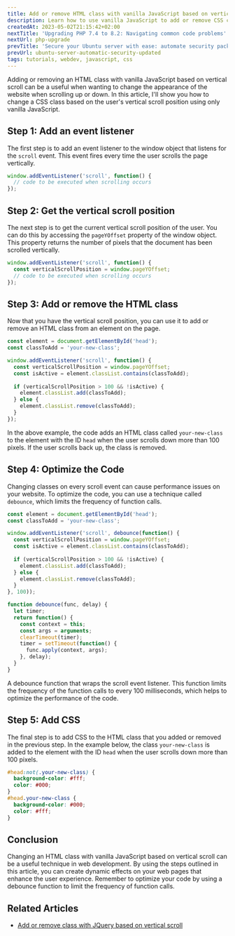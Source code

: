 ```yaml
---
title: Add or remove HTML class with vanilla JavaScript based on vertical scroll
description: Learn how to use vanilla JavaScript to add or remove CSS classes on HTML elements to change the appearance of the website when scrolling down.
createdAt: 2023-05-02T21:15:42+02:00
nextTitle: 'Upgrading PHP 7.4 to 8.2: Navigating common code problems'
nextUrl: php-upgrade
prevTitle: 'Secure your Ubuntu server with ease: automate security package updates'
prevUrl: ubuntu-server-automatic-security-updated
tags: tutorials, webdev, javascript, css
---
```


Adding or removing an HTML class with vanilla JavaScript based on vertical scroll can be a useful when wanting to change the appearance of the website when scrolling up or down. In this article, I'll show you how to change a CSS class based on the user's vertical scroll position using only vanilla JavaScript.

## Step 1: Add an event listener

The first step is to add an event listener to the window object that listens for the `scroll` event. This event fires every time the user scrolls the page vertically.

```javascript
window.addEventListener('scroll', function() {
  // code to be executed when scrolling occurs
});
```

## Step 2: Get the vertical scroll position

The next step is to get the current vertical scroll position of the user. You can do this by accessing the `pageYOffset` property of the window object. This property returns the number of pixels that the document has been scrolled vertically.

```javascript
window.addEventListener('scroll', function() {
  const verticalScrollPosition = window.pageYOffset;
  // code to be executed when scrolling occurs
});
```

## Step 3: Add or remove the HTML class

Now that you have the vertical scroll position, you can use it to add or remove an HTML class from an element on the page.

```javascript
const element = document.getElementById('head');
const classToAdd = 'your-new-class';

window.addEventListener('scroll', function() {
  const verticalScrollPosition = window.pageYOffset;
  const isActive = element.classList.contains(classToAdd);
  
  if (verticalScrollPosition > 100 && !isActive) {
    element.classList.add(classToAdd);
  } else {
    element.classList.remove(classToAdd);
  }
});
```

In the above example, the code adds an HTML class called `your-new-class` to the element with the ID `head` when the user scrolls down more than 100 pixels. If the user scrolls back up, the class is removed.

## Step 4: Optimize the Code

Changing classes on every scroll event can cause performance issues on your website. To optimize the code, you can use a technique called `debounce`, which limits the frequency of function calls.

```javascript
const element = document.getElementById('head');
const classToAdd = 'your-new-class';

window.addEventListener('scroll', debounce(function() {
  const verticalScrollPosition = window.pageYOffset;
  const isActive = element.classList.contains(classToAdd);
  
  if (verticalScrollPosition > 100 && !isActive) {
    element.classList.add(classToAdd);
  } else {
    element.classList.remove(classToAdd);
  }
}, 100));

function debounce(func, delay) {
  let timer;
  return function() {
    const context = this;
    const args = arguments;
    clearTimeout(timer);
    timer = setTimeout(function() {
      func.apply(context, args);
    }, delay);
  }
}
```

A debounce function that wraps the scroll event listener. This function limits the frequency of the function calls to every 100 milliseconds, which helps to optimize the performance of the code.

## Step 5: Add CSS

The final step is to add CSS to the HTML class that you added or removed in the previous step. In the example below, the class `your-new-class` is added to the element with the ID `head` when the user scrolls down more than 100 pixels.

```css
#head:not(.your-new-class) {
  background-color: #fff;
  color: #000;
}
#head.your-new-class {
  background-color: #000;
  color: #fff;
}
```

## Conclusion

Changing an HTML class with vanilla JavaScript based on vertical scroll can be a useful technique in web development. By using the steps outlined in this article, you can create dynamic effects on your web pages that enhance the user experience. Remember to optimize your code by using a debounce function to limit the frequency of function calls.

## Related Articles

- [Add or remove class with JQuery based on vertical scroll](/blog/add-or-remove-class-with-jquery-based-on-vertical-scroll/)
